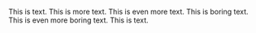 This is text.
This is more text.
This is even more text.
This is boring text.
This is even more boring text.
This is text.

